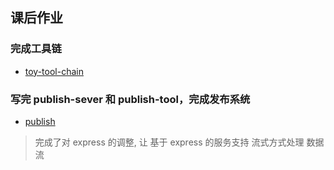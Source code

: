 ## 课后作业

### 完成工具链

- [toy-tool-chain](./toy-tool-chain)

### 写完 publish-sever 和 publish-tool，完成发布系统

- [publish](./publish)

> 完成了对 express 的调整, 让 基于 express 的服务支持 流式方式处理 数据流
